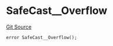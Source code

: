 # SafeCast__Overflow
[Git Source](https://github.com/ContractLabs/foundry-bountykinds-contract/blob/67e6855d3beabdf242cc0b51d9e53b087a5235b9/src/oz-custom/oz/utils/math/SafeCast.sol)


```solidity
error SafeCast__Overflow();
```

